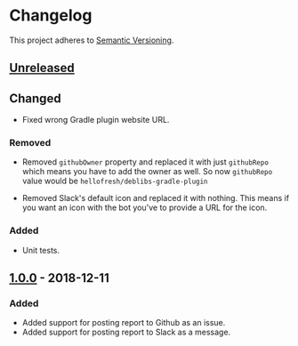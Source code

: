 # Changelog

This project adheres to [Semantic Versioning](https://semver.org/spec/v2.0.0.html).

## [Unreleased]

## Changed
- Fixed wrong Gradle plugin website URL.

### Removed
-  Removed `githubOwner` property and replaced it with just `githubRepo` which means you have to add
the owner as well. So now `githubRepo` value would be `hellofresh/deblibs-gradle-plugin`

-  Removed Slack's default icon and replaced it with nothing. This means if you want an icon with the 
bot you've to provide a URL for the icon.

### Added
- Unit tests.


## [1.0.0] - 2018-12-11
### Added
- Added support for posting report to Github as an issue.
- Added support for posting report to Slack as a message.

[Unreleased]: https://github.com/hellofresh/deblibs-gradle-plugin/compare/1.0.0...HEAD
[1.0.0]: https://github.com/hellofresh/deblibs-gradle-plugin/compare/04fd121...1.0.0
